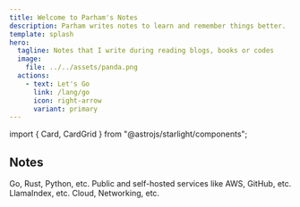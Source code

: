 ```yaml
---
title: Welcome to Parham's Notes
description: Parham writes notes to learn and remember things better.
template: splash
hero:
  tagline: Notes that I write during reading blogs, books or codes
  image:
    file: ../../assets/panda.png
  actions:
    - text: Let's Go
      link: /lang/go
      icon: right-arrow
      variant: primary
---
```


import { Card, CardGrid } from "@astrojs/starlight/components";

## Notes

<CardGrid stagger>
  <Card title="Programming Languages" icon="star">
    Go, Rust, Python, etc.
  </Card>
  <Card title="Services" icon="laptop">
    Public and self-hosted services like AWS, GitHub, etc.
  </Card>
  <Card title="Tools" icon="sun">
    LlamaIndex, etc.
  </Card>
  <Card title="Concepts" icon="moon">
    Cloud, Networking, etc.
  </Card>
</CardGrid>
